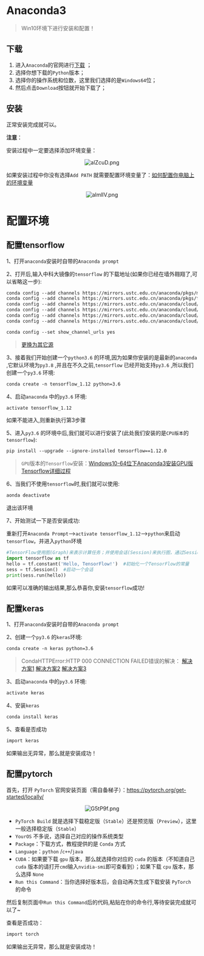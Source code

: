 # Anaconda3

> Win10环境下进行安装和配置！

## 下载

1. 进入`Anaconda`的官网进行[下载](https://www.anaconda.com/products/individual) ；
2. 选择你想下载的`Python`版本；
3. 选择你的操作系统和位数，这里我们选择的是`Windows64`位；
4. 然后点击`Download`按钮就开始下载了；

## 安装

正常安装完成就可以。

**注意**：

安装过程中一定要选择添加环境变量：

<center><img src="https://s1.ax1x.com/2020/07/31/alZcuD.png" alt="alZcuD.png" border="0" /></center>

如果安装过程中你没有选择`Add PATH` 就需要配置环境变量了：[如何配置你电脑上的环境变量](https://blog.csdn.net/Delicious_Life/article/details/86723736)

<center><img src="https://s1.ax1x.com/2020/07/31/almllV.png" alt="almllV.png" border="0" /></center>

# 配置环境

## 配置tensorflow

1、打开`anaconda`安装时自带的`Anaconda prompt`

2、打开后,输入中科大镜像的`tensorflow` 的下载地址(如果你已经在墙外翱翔了,可以省略这一步):

 ```html
conda config --add channels https://mirrors.ustc.edu.cn/anaconda/pkgs/main/
conda config --add channels https://mirrors.ustc.edu.cn/anaconda/pkgs/free/
conda config --add channels https://mirrors.ustc.edu.cn/anaconda/cloud/conda-forge/
conda config --add channels https://mirrors.ustc.edu.cn/anaconda/cloud/msys2/
conda config --add channels https://mirrors.ustc.edu.cn/anaconda/cloud/bioconda/
conda config --add channels https://mirrors.ustc.edu.cn/anaconda/cloud/menpo/

conda config --set show_channel_urls yes
 ```

 > [更换为其它源](https://blog.csdn.net/observador/article/details/83618540?utm_medium=distribute.pc_relevant.none-task-blog-BlogCommendFromMachineLearnPai2-2.nonecase&depth_1-utm_source=distribute.pc_relevant.none-task-blog-BlogCommendFromMachineLearnPai2-2.nonecase)
 
3、接着我们开始创建一个`python3.6` 的环境,因为如果你安装的是最新的`anaconda` ,它默认环境为`py3.8` ,并且在不久之前,`tensorflow` 已经开始支持`py3.6` ,所以我们创建一个`py3.6` 环境:

 ```html
conda create -n tensorflow_1.12 python=3.6
 ```
 
4、启动`anaconda` 中的`py3.6` 环境:

 ```html
activate tensorflow_1.12
 ```
 
如果不能进入,则重新执行第3步骤

5、进入`py3.6` 的环境中后,我们就可以进行安装了(此处我们安装的是`CPU版本`的`tensorflow`):

 ```html
pip install --upgrade --ignore-installed tensorflow==1.12.0
  ```
> `GPU`版本的`Tensorflow`安装：[Windows10-64位下Anaconda3安装GPU版Tensorflow详细过程](https://blog.csdn.net/looknm/article/details/95212296)
  
6、当我们不使用`tensorflow`时,我们就可以使用:

 ```html
aonda deactivate
 ```
 
 退出该环境
 
7、开始测试一下是否安装成功:

重新打开`Anaconda Prompt`—>`activate tensorflow_1.12`—>`python`来启动`tensorflow`，并进入`python`环境

 ```python
#TensorFlow使用图(Graph)来表示计算任务；并使用会话(Session)来执行图，通过Session.close()来关闭会话（这是一种显式关闭会话的方式）。会话方式有显式和隐式会话之分。
import tensorflow as tf
hello = tf.constant('Hello, TensorFlow!')  #初始化一个TensorFlow的常量
sess = tf.Session()  #启动一个会话
print(sess.run(hello))  
 ```
 
如果可以准确的输出结果,那么恭喜你,安装`tensorflow`成功!

## 配置keras

1、打开`anaconda`安装时自带的`Anaconda prompt`

2、创建一个`py3.6` 的`keras`环境:

 ```html
conda create -n keras python=3.6
 ```

 > CondaHTTPError:HTTP 000 CONNECTION FAILED错误的解决：
 > [解决方案1](https://blog.csdn.net/weixin_43837522/article/details/99942700?utm_medium=distribute.pc_relevant_t0.none-task-blog-BlogCommendFromMachineLearnPai2-1.nonecase&depth_1-utm_source=distribute.pc_relevant_t0.none-task-blog-BlogCommendFromMachineLearnPai2-1.nonecase)
 > [解决方案2](https://blog.csdn.net/ebzxw/article/details/80702506)
 > [解决方案3](https://blog.csdn.net/u013383596/article/details/87718472)
 
3、启动`anaconda` 中的`py3.6` 环境:

 ```html
activate keras
 ```

4、安装`keras`

```html
conda install keras
```

5、查看是否成功

```html
import keras
```

如果输出无异常，那么就是安装成功！

## 配置pytorch

首先，打开 `PyTorch` 官网安装页面（需自备梯子）：https://pytorch.org/get-started/locally/

<center><img src="https://s1.ax1x.com/2020/04/09/G5tP9f.png" alt="G5tP9f.png" border="0" /></center>

- `PyTorch Build` 就是选择下载稳定版（`Stable`）还是预览版（`Preview`），这里一般选择稳定版（`Stable`）
- `YourOS` 不多说，选择自己对应的操作系统类型
- `Package`：下载方式，教程提供的是 `Conda` 方式
- `Language`：`python` /`c++`/`java`
- `CUDA`：如果要下载 `gpu` 版本，那么就选择你对应的 `cuda` 的版本（不知道自己 `cuda` 版本的请打开`cmd`输入`nvidia-smi`即可查看到）；如果下载 `cpu` 版本，那么选择 `None`
- `Run this Command`：当你选择好版本后，会自动再次生成下载安装 `PyTorch` 的命令

然后复制页面中`Run this Command`后的代码,粘贴在你的命令行,等待安装完成就可以了~

查看是否成功：

```html
import torch
```

如果输出无异常，那么就是安装成功！

